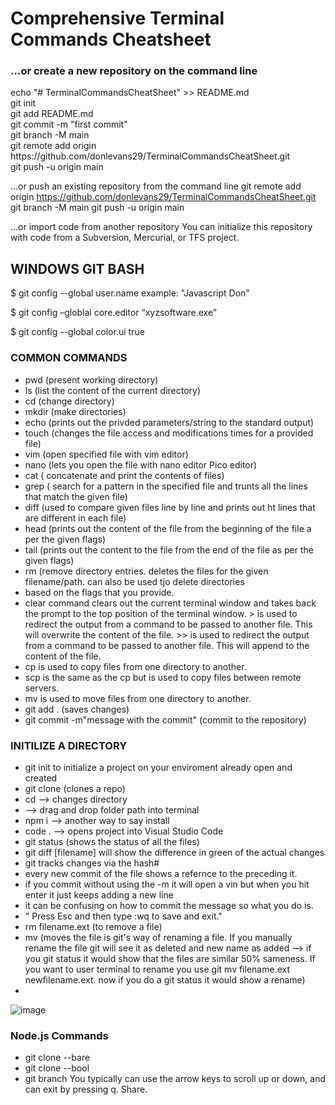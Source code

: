 <h1>Comprehensive Terminal Commands Cheatsheet</h1>
<h3> …or create a new repository on the command line </h3>
<p>
  echo "# TerminalCommandsCheatSheet" >> README.md</br>
  git init</br>
  git add README.md </br>
  git commit -m "first commit" </br>
  git branch -M main </br>
  git remote add origin https://github.com/donlevans29/TerminalCommandsCheatSheet.git </br>
  git push -u origin main </br>
</p>

…or push an existing repository from the command line
git remote add origin https://github.com/donlevans29/TerminalCommandsCheatSheet.git
git branch -M main
git push -u origin main

…or import code from another repository
You can initialize this repository with code from a Subversion, Mercurial, or TFS project.


<h2>WINDOWS GIT BASH</h2>
<p> $ git config --global user.name example: "Javascript Don" </p>
<p> $ git config –globlal core.editor “xyzsoftware.exe” </p>
<p>$ git config --global color.ui true </p>

<h3>COMMON COMMANDS</h3>
<p>
  <ul>
    <li>pwd (present working directory)</li>
    <li>ls (list the content of the current directory)</li>
    <li>cd (change directory)</li>
    <li>mkdir (make directories)</li>
    <li>echo (prints out the privded parameters/string to the standard output)</li>
    <li>touch (changes the file access and modifications times for a provided file)</li>
    <li> vim (open specified file with vim editor)</li>
    <li>nano (lets you open the file with nano editor Pico editor)</li>
    <li>cat ( concatenate and print the contents of files)</li>
    <li>grep ( search for a pattern in the specified file and trunts all the lines that match the given file)</li>
    <li>diff (used to compare given files line by line and prints out ht lines that are different in each file)</li>
    <li>head (prints out the content of the file from the beginning of the file a per the given flags)</li>
    <li>tail (prints out the content to the file from the end of the file as per the given flags)</li>
    <li>rm (remove directory entries. deletes the files for the given filename/path. can also be used tjo delete directories</li>
    <li>based on the flags that you provide.</li>
    <li>clear command clears out the current terminal window and takes back the prompt to the top position of the terminal window. > is used to redirect the output from a command to be passed to another file. This will overwrite the content of the file. >> is used to redirect the output from a command to be passed to another file. This will append to the content of the file. </li>   
    <li>cp is used to copy files from one directory to another. </li>
    <li>scp is    the same as the cp but is used to copy files between remote servers. </li>
    <li>mv is used to move files from one directory to another. </li>
    <li>git add . (saves changes) </li>
    <li>git commit -m"message with the commit" (commit to the repository) </li>
  </ul>
</p>


<h3>INITILIZE A DIRECTORY</h3>
<ul>
  <li>git init to initialize a project on your enviroment already open and created </li>
  <li>git clone (clones a repo) </li>
  <li>cd --> changes directory  </li>
  <li> --> drag and drop folder path into terminal </li>
  <li> npm i --> another way to say install</li>
  <li> code . --> opens project into Visual Studio Code </li>
  <li> git status (shows the status of all the files) </li>
  <li> git diff [filename] will show the difference in green of the actual changes</li>
  <li> git tracks changes via the hash# </li>
  <li> every new commit of the file shows a refernce to the preceding it. </li>
  <li> if you commit without using the -m it will open a vin but when you hit enter it just keeps adding a new line </li>
  <li> it can be confusing on how to commit the message so what you do is. </li>
  <li> " Press Esc and then type :wq to save and exit." </li>
  <li> rm filename.ext (to remove a file) </li>
  <li> mv (moves the file is git's way of renaming a file. If you manually rename the file git will see it as deleted and new name as added --> if you git status it would show that the files are similar 50% sameness. If you want to user terminal to rename you use git mv filename.ext newfilename.ext. now if you do a git status it would show a rename)</li>
   <li> </li>
  
</ul>

![image](https://user-images.githubusercontent.com/18158428/148811519-4f335c94-b2c2-4e7c-bedf-65c872cf1121.png)

<h3>Node.js Commands </h3>
<ul>
  <li>git clone --bare   </li>
  <li>git clone --bool   </li>
  <li>git branch  You typically can use the arrow keys to scroll up or down, and can exit by pressing q. Share. </li>

</ul>
